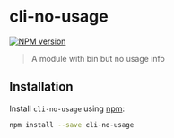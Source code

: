 # cli-no-usage

[![NPM version][npm-image]][npm-url]

> A module with bin but no usage info

## Installation

Install `cli-no-usage` using [npm](https://www.npmjs.com/):

```bash
npm install --save cli-no-usage
```

[npm-url]: https://npmjs.org/package/cli-no-usage
[npm-image]: https://badge.fury.io/js/cli-no-usage.svg
